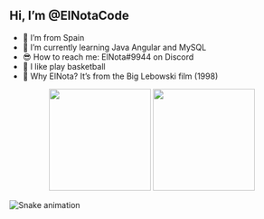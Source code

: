 ## Hi, I’m @ElNotaCode
- 🥘 I’m from Spain
- 🌱 I’m currently learning Java Angular and MySQL
- 😎 How to reach me: ElNota#9944 on Discord
- 🏀 I like play basketball
- 🎳 Why ElNota? It’s from the Big Lebowski film (1998)

<div align="center">
  <img height="180em" src="https://github-readme-stats.vercel.app/api?username=ElNotaCode&theme=dark"/>
  <img height="180em" src="https://github-readme-stats.vercel.app/api/top-langs/?username=ElNotaCode&theme=dark"/>
</div>

![Snake animation](https://github.com/ElNotaCode/ElNotaCode/blob/output/github-contribution-grid-snake.svg)
